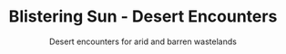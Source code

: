 ---
title: Blistering Sun - Desert Encounters
subtitle: Desert encounters for arid and barren wastelands
image: Blistering_sun_Cover_dmsguild.jpg
alt_image: 
alt: Hidden 
product_link: https://www.dmsguild.com/product/384391/Blistering-Sun-Desert-Encounters?affiliate_id=1739130
selling_site: DMsGuild
---